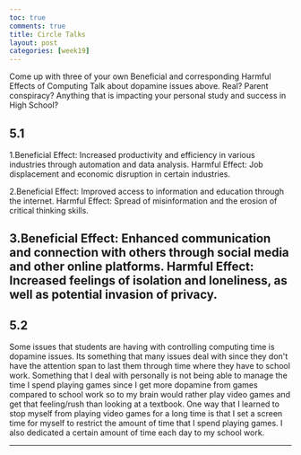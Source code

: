 ```yaml
---
toc: true
comments: true
title: Circle Talks
layout: post
categories: [week19]
---
```

Come up with three of your own Beneficial and corresponding Harmful Effects of Computing
Talk about dopamine issues above. Real? Parent conspiracy? Anything that is impacting your personal study and success in High School?
## 5.1
1.Beneficial Effect: Increased productivity and efficiency in various industries through automation and data analysis.
Harmful Effect: Job displacement and economic disruption in certain industries.

2.Beneficial Effect: Improved access to information and education through the internet.
Harmful Effect: Spread of misinformation and the erosion of critical thinking skills.

3.Beneficial Effect: Enhanced communication and connection with others through social media and other online platforms.
Harmful Effect: Increased feelings of isolation and loneliness, as well as potential invasion of privacy.
---

## 5.2

Some issues that students are having with controlling computing time is dopamine issues. Its something that many issues deal with since they don't have the attention span to last them through time where they have to school work. Something that I deal with personally is not being able to manage the time I spend playing games since I get more dopamine from games compared to school work so to my brain would rather play video games and get that feeling/rush than looking at a textbook. One way that I learned to stop myself from playing video games for a long time is that I set a screen time for myself to restrict the amount of time that I spend playing games. I also dedicated a certain amount of time each day to my school work.

---